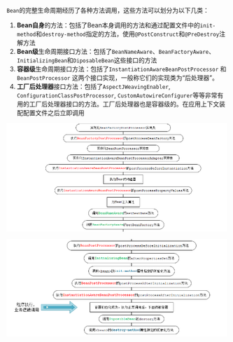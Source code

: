 `Bean`的完整生命周期经历了各种方法调用，这些方法可以划分为以下几类：

1. **Bean自身**的方法：包括了Bean本身调用的方法和通过配置文件中<bean>的`init-method`和`destroy-method`指定的方法，使用`@PostConstruct`和`@PreDestroy`注解方法
2. **Bean级**生命周期接口方法：包括了`BeanNameAware`、`BeanFactoryAware`、`InitializingBean`和`DiposableBean`这些接口的方法
3. **容器级**生命周期接口方法：包括了`InstantiationAwareBeanPostProcessor` 和 `BeanPostProcessor` 这两个接口实现，一般称它们的实现类为“后处理器”。
4. **工厂后处理器**接口方法：包括了`AspectJWeavingEnabler`, `ConfigurationClassPostProcessor`, `CustomAutowireConfigurer`等等非常有用的工厂后处理器接口的方法。工厂后处理器也是容器级的。在应用上下文装配配置文件之后立即调用



![](pic/spring-bean-lifecycle1.png)

![](pic/spring-bean-lifecycle2.png)